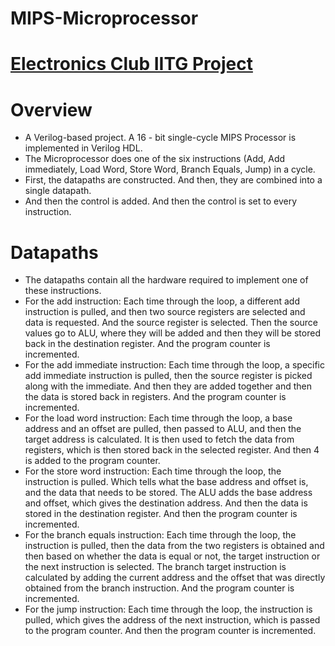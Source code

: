 # MIPS-Microprocessor

# [Electronics Club IITG Project](https://www.iitg.ac.in/stud/gymkhana/technical/home/ElectronicsHome.html)

# Overview
- A Verilog-based project. A 16 - bit single-cycle MIPS Processor is implemented in Verilog HDL.
- The Microprocessor does one of the six instructions (Add, Add immediately, Load Word, Store Word, Branch Equals, Jump) in a cycle.
- First, the datapaths are constructed. And then, they are combined into a single datapath. 
- And then the control is added. And then the control is set to every instruction.
# Datapaths
- The datapaths contain all the hardware required to implement one of these instructions.
- For the add instruction: 
        Each time through the loop, a different add instruction is pulled, and then two source registers are selected and data is requested.
        And the source register is selected. Then the source values go to ALU, where they will be added and then they will be stored back in the destination register.
        And the program counter is incremented.
- For the add immediate instruction:
        Each time through the loop, a specific add immediate instruction is pulled, then the source register is picked along with the immediate. And then they are added together and then the data is stored back in registers. And the program counter is incremented.
- For the load word instruction:
        Each time through the loop, a base address and an offset are pulled, then passed to ALU, and then the target address is calculated. It is then used to fetch the data from registers, which is then stored back in the selected register. And then 4 is added to the program counter. 
- For the store word instruction:
        Each time through the loop, the instruction is pulled. Which tells what the base address and offset is, and the data that needs to be stored. The ALU adds the base address and offset, which gives the destination address. And then the data is stored in the destination register. And then the program counter is incremented.
- For the branch equals instruction: 
        Each time through the loop, the instruction is pulled, then the data from the two registers is obtained and then based on whether the data is equal or not, the target instruction or the next instruction is selected. The branch target instruction is calculated by adding the current address and the offset that was directly obtained from the branch instruction. And the program counter is incremented.
- For the jump instruction: 
        Each time through the loop, the instruction is pulled, which gives the address of the next instruction, which is passed to the program counter. And then the program counter is incremented.
